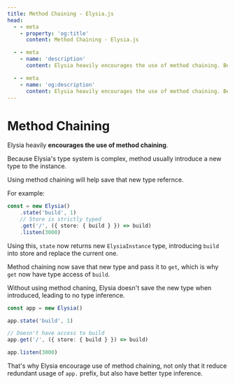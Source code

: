 ```yaml
---
title: Method Chaining - Elysia.js
head:
  - - meta
    - property: 'og:title'
      content: Method Chaining - Elysia.js

  - - meta
    - name: 'description'
      content: Elysia heavily encourages the use of method chaining. Because Elysia's type system is complex, method usually introduce a new type to the instance. Using method chaining will help save that new type refernce.

  - - meta
    - name: 'og:description'
      content: Elysia heavily encourages the use of method chaining. Because Elysia's type system is complex, method usually introduce a new type to the instance. Using method chaining will help save that new type refernce.
---
```


# Method Chaining
Elysia heavily **encourages the use of method chaining**.

Because Elysia's type system is complex, method usually introduce a new type to the instance.

Using method chaining will help save that new type refernce.

For example:
```typescript
const = new Elysia()
    .state('build', 1)
    // Store is strictly typed
    .get('/', ({ store: { build } }) => build)
    .listen(3000)
```
Using this, `state` now returns new `ElysiaInstance` type, introducing `build` into store and replace the current one.

Method chaining now save that new type and pass it to `get`, which is why `get` now have type access of `build`.

Without using method chaning, Elysia doesn't save the new type when introduced, leading to no type inference.
```typescript
const app = new Elysia()

app.state('build', 1)

// Doesn't have access to build
app.get('/', ({ store: { build } }) => build)

app.listen(3000)
```

That's why Elysia encourage use of method chaining, not only that it reduce redundant usage of `app.` prefix, but also have better type inference.
